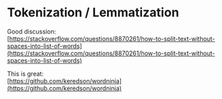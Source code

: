 # Tokenization / Lemmatization

Good discussion:  
[https://stackoverflow.com/questions/8870261/how-to-split-text-without-spaces-into-list-of-words](https://stackoverflow.com/questions/8870261/how-to-split-text-without-spaces-into-list-of-words)

This is great:  
[https://github.com/keredson/wordninja](https://github.com/keredson/wordninja)



